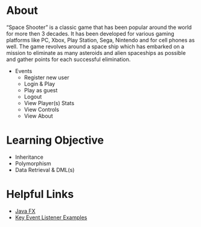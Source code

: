 # About
“Space Shooter” is a classic game that has been popular around the world for more then 3 decades. It has been developed for various gaming platforms like PC, Xbox, Play Station, Sega, Nintendo and for cell phones as well. The game revolves around a space ship which has embarked on a mission to eliminate as many asteroids and alien spaceships as possible and gather points for each successful elimination. 

* Events
    * Register new user
    * Login & Play
    * Play as guest
    * Logout
    * View Player(s) Stats
    * View Controls
    * View About
    
# Learning Objective
* Inheritance
* Polymorphism
* Data Retrieval & DML(s)

# Helpful Links
* [Java FX](https://www.javatpoint.com/javafx-tutorial)
* [Key Event Listener Examples](https://www.programcreek.com/java-api-examples/?class=javafx.scene.Scene&method=setOnKeyPressed)